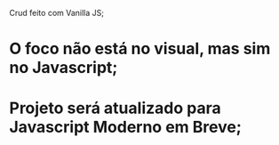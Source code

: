 Crud feito com Vanilla JS;

# O foco não está no visual, mas sim no Javascript;

# Projeto será atualizado para Javascript Moderno em Breve;